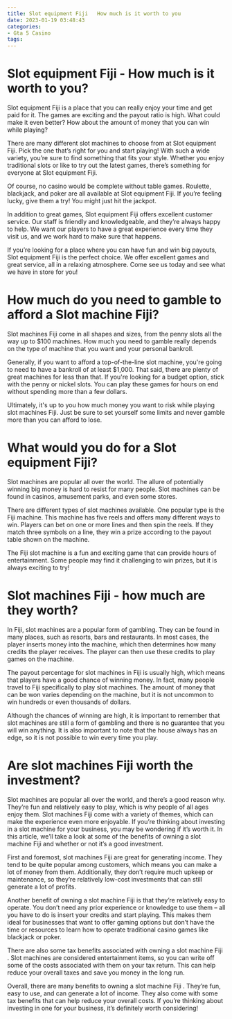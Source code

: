 ```yaml
---
title: Slot equipment Fiji   How much is it worth to you 
date: 2023-01-19 03:48:43
categories:
- Gta 5 Casino
tags:
---
```



#  Slot equipment Fiji - How much is it worth to you? 

Slot equipment Fiji is a place that you can really enjoy your time and get paid for it. The games are exciting and the payout ratio is high. What could make it even better? How about the amount of money that you can win while playing?

There are many different slot machines to choose from at Slot equipment Fiji. Pick the one that’s right for you and start playing! With such a wide variety, you’re sure to find something that fits your style. Whether you enjoy traditional slots or like to try out the latest games, there’s something for everyone at Slot equipment Fiji.

Of course, no casino would be complete without table games. Roulette, blackjack, and poker are all available at Slot equipment Fiji. If you’re feeling lucky, give them a try! You might just hit the jackpot.

In addition to great games, Slot equipment Fiji offers excellent customer service. Our staff is friendly and knowledgeable, and they’re always happy to help. We want our players to have a great experience every time they visit us, and we work hard to make sure that happens.

If you’re looking for a place where you can have fun and win big payouts, Slot equipment Fiji is the perfect choice. We offer excellent games and great service, all in a relaxing atmosphere. Come see us today and see what we have in store for you!

#  How much do you need to gamble to afford a Slot machine Fiji? 

Slot machines Fiji come in all shapes and sizes, from the penny slots all the way up to $100 machines. How much you need to gamble really depends on the type of machine that you want and your personal bankroll.

Generally, if you want to afford a top-of-the-line slot machine, you're going to need to have a bankroll of at least $1,000. That said, there are plenty of great machines for less than that. If you're looking for a budget option, stick with the penny or nickel slots. You can play these games for hours on end without spending more than a few dollars.

Ultimately, it's up to you how much money you want to risk while playing slot machines Fiji. Just be sure to set yourself some limits and never gamble more than you can afford to lose.

#  What would you do for a Slot equipment Fiji? 

Slot machines are popular all over the world. The allure of potentially winning big money is hard to resist for many people. Slot machines can be found in casinos, amusement parks, and even some stores.

There are different types of slot machines available. One popular type is the Fiji machine. This machine has five reels and offers many different ways to win. Players can bet on one or more lines and then spin the reels. If they match three symbols on a line, they win a prize according to the payout table shown on the machine.

The Fiji slot machine is a fun and exciting game that can provide hours of entertainment. Some people may find it challenging to win prizes, but it is always exciting to try!

#  Slot machines Fiji - how much are they worth? 

In Fiji, slot machines are a popular form of gambling. They can be found in many places, such as resorts, bars and restaurants. In most cases, the player inserts money into the machine, which then determines how many credits the player receives. The player can then use these credits to play games on the machine.

The payout percentage for slot machines in Fiji is usually high, which means that players have a good chance of winning money. In fact, many people travel to Fiji specifically to play slot machines. The amount of money that can be won varies depending on the machine, but it is not uncommon to win hundreds or even thousands of dollars.

Although the chances of winning are high, it is important to remember that slot machines are still a form of gambling and there is no guarantee that you will win anything. It is also important to note that the house always has an edge, so it is not possible to win every time you play.

#  Are slot machines Fiji worth the investment?

Slot machines are popular all over the world, and there’s a good reason why. They’re fun and relatively easy to play, which is why people of all ages enjoy them. Slot machines Fiji come with a variety of themes, which can make the experience even more enjoyable. If you’re thinking about investing in a slot machine for your business, you may be wondering if it’s worth it. In this article, we’ll take a look at some of the benefits of owning a slot machine Fiji and whether or not it’s a good investment.

First and foremost, slot machines Fiji are great for generating income. They tend to be quite popular among customers, which means you can make a lot of money from them. Additionally, they don’t require much upkeep or maintenance, so they’re relatively low-cost investments that can still generate a lot of profits.

Another benefit of owning a slot machine Fiji is that they’re relatively easy to operate. You don’t need any prior experience or knowledge to use them – all you have to do is insert your credits and start playing. This makes them ideal for businesses that want to offer gaming options but don’t have the time or resources to learn how to operate traditional casino games like blackjack or poker.

There are also some tax benefits associated with owning a slot machine Fiji . Slot machines are considered entertainment items, so you can write off some of the costs associated with them on your tax return. This can help reduce your overall taxes and save you money in the long run.

Overall, there are many benefits to owning a slot machine Fiji . They’re fun, easy to use, and can generate a lot of income. They also come with some tax benefits that can help reduce your overall costs. If you’re thinking about investing in one for your business, it’s definitely worth considering!